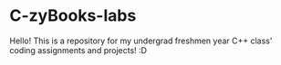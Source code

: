 # C-zyBooks-labs

Hello! This is a repository for my undergrad freshmen year C++ class' coding assignments and projects! :D

